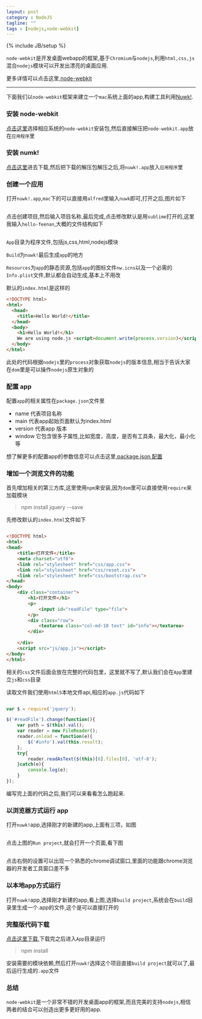 ```yaml
---
layout: post
category : NodeJS
tagline: ""
tags : [nodejs,node-webkit]
---
```

{% include JB/setup %}

`node-webkit`是开发桌面webapp的框架,基于`Chromium`与`nodejs`,利用`html,css,js`混合`nodejs`模块可以开发出漂亮的桌面应用.

更多详情可以点击这里,<a href="https://github.com/rogerwang/node-webkit/wiki" target="_blank">node-webkit</a>

---

下面我们以`node-webkit`框架来建立一个`mac`系统上面的app,构建工具利用<a href="http://codeb.it/nuwk/" target="_blank">Nuwk!</a>.

###  安装 node-webkit

<a href="https://github.com/rogerwang/node-webkit#downloads" target="_blank">点击这里</a>选择相应系统的`node-webkit`安装包,然后直接解压把`node-webkit.app`放在`应用程序`里

### 安装 numk!

<a href="http://codeb.it/nuwk/" target="_blank">点击这里</a>进去下载,然后把下载的解压包解压之后,将`nuwk!.app`放入`应用程序`里

### 创建一个应用

打开`nuwk!.app`,`mac`下的可以直接用`alfred`里输入`nuwk`即可,打开之后,图片如下

<img src="http://xuwenmin.github.io/blog/img/nuwk.png" alt="">

点击创建项目,然后输入项目名称,最后完成,点击修改默认是用`sublime`打开的,这里我输入`hello-feenan`,大概的文件结构如下

<img src="http://xuwenmin.github.io/blog/img/strcuture.png" alt="">

`App`目录为程序文件,包括js,css,html,nodejs模块

`Build`为`nuwk!`最后生成`app`的地方

`Resources`为`app`的静态资源,包括`app`的图标文件`nw.icns`以及一个必需的`Info.plist`文件,默认都会自动生成,基本上不用改

默认的`index.html`是这样的

```html
<!DOCTYPE html>
<html>
  <head>
    <title>Hello World!</title>
  </head>
  <body>
    <h1>Hello World!</h1>
    We are using node.js <script>document.write(process.version)</script>.
  </body>
</html>
```

此处的代码根据`nodejs`里的`process`对象获取`nodejs`的版本信息,相当于告诉大家在`dom`里是可以操作`nodejs`原生对象的

### 配置 app 

配置`app`的相关属性在`package.json`文件里

* name 代表项目名称
* main 代表app起始页面默认为index.html
* version 代表app 版本
* window 它包含很多子属性,比如宽度，高度，是否有工具条，最大化，最小化等

想了解更多的配置app的参数信息可以点击这里,<a href="https://github.com/rogerwang/node-webkit/wiki/Manifest-format" target="_blank">package.json 配置</a>

### 增加一个浏览文件的功能

首先增加相关的第三方库,这里使用`npm`来安装,因为`dom`里可以直接使用`require`来加载模块

> npm install jquery --save

先修改默认的`index.html`文件如下

```html

<!DOCTYPE html>
<html>
<head>
    <title>打开文件</title>
    <meta charset="utf8">
    <link rel="stylesheet" href="css/app.css">
    <link rel="stylesheet" href="css/reset.css">
	<link rel="stylesheet" href="css/bootstrap.css">
</head>
<body>
	<div class="container">
		<h1>打开文件</h1>
		<p>
			<input id="readFile" type="file">
		</p>
		<div class="row">
			<textarea class="col-md-10 text" id="info"></textarea>
		</div>
		
	</div>
	<script src="js/app.js"></script>
</body>
</html>

```

相关的`css`文件后面会放在完整的代码包里，这里就不写了,默认我们会在`App`里建立`js`和`css`目录

读取文件我们使用`html5`本地文件api,相应的`app.js`代码如下

```js

var $ = require('jquery');

$('#readFile').change(function(){
	var path = $(this).val();
	var reader = new FileReader();
	reader.onload = function(e){
		$('#info').val(this.result);
	};
	try{
		reader.readAsText($(this)[0].files[0], 'utf-8');
	}catch(e){
		console.log(e);
	}	
});

```

编写完上面的代码之后,我们可以来看看怎么跑起来.

### 以浏览器方式运行 app

打开`nuwk!`app,选择刚才的新建的app,上面有三项，如图

<img src="http://xuwenmin.github.io/blog/img/nuwk-run.png" alt="">

点击上图的`Run project`,就会打开一个页面,看下图

<img src="http://xuwenmin.github.io/blog/img/nuwk-debug.png" alt="">

点击右侧的设置可以出现一个熟悉的chrome调试窗口,里面的功能跟chrome浏览器的开发者工具窗口差不多

### 以本地app方式运行

打开`nuwk!`app,选择刚才新建的app,看上图,选择`build project`,系统会在`build`目录里生成一个.app的文件,这个是可以直接打开的

### 完整版代码下载

<a href="http://pan.baidu.com/s/1qWHggwc" target="_blank">点击这里下载</a>,下载完之后进入`App`目录运行

>  npm install

安装需要的模块依赖,然后打开`nuwk!`选择这个项目直接`build project`就可以了,最后运行生成的`.app`文件

### 总结

`node-webkit`是一个非常不错的开发桌面app的框架,而且完美的支持`nodejs`,相信两者的结合可以创造出更多更好用的app.






